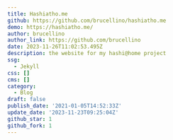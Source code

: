 ```yaml
---
title: Hashiatho.me
github: https://github.com/brucellino/hashiatho.me
demo: https://hashiatho.me/
author: brucellino
author_link: https://github.com/brucellino
date: 2023-11-26T11:02:53.495Z
description: the website for my hashi@home project
ssg:
  - Jekyll
css: []
cms: []
category:
  - Blog
draft: false
publish_date: '2021-01-05T14:52:33Z'
update_date: '2023-11-23T09:25:04Z'
github_star: 1
github_fork: 1
---
```

